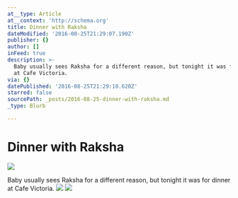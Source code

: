 ```yaml
---
at__type: Article
at__context: 'http://schema.org'
title: Dinner with Raksha
dateModified: '2016-08-25T21:29:07.190Z'
publisher: {}
author: []
inFeed: true
description: >-
  Baby usually sees Raksha for a different reason, but tonight it was for dinner
  at Cafe Victoria.
via: {}
datePublished: '2016-08-25T21:29:10.620Z'
starred: false
sourcePath: _posts/2016-08-25-dinner-with-raksha.md
_type: Blurb

---
```

# Dinner with Raksha
![](https://the-grid-user-content.s3-us-west-2.amazonaws.com/a01a39b3-21b9-40df-aa42-a538db3a8419.jpg)

Baby usually sees Raksha for a different reason, but tonight it was for dinner at Cafe Victoria.
![](https://the-grid-user-content.s3-us-west-2.amazonaws.com/c62ec79b-5584-4cba-8150-34ff44e59c98.jpg)
![](https://the-grid-user-content.s3-us-west-2.amazonaws.com/3ddf7abd-b9de-4b1f-9d5e-837b82113f94.jpg)